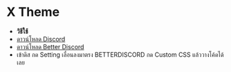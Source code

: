 # X Theme
- **วิธีใช้**
- [ดาวน์โหลด Discord](https://discord.com/)
- [ดาวน์โหลด Better Discord](https://betterdiscord.app/)
- เข้าดิส กด Setting เลื่อนลงมาตรง BETTERDISCORD กด Custom CSS แล้ววางโค้ดได้เลย
